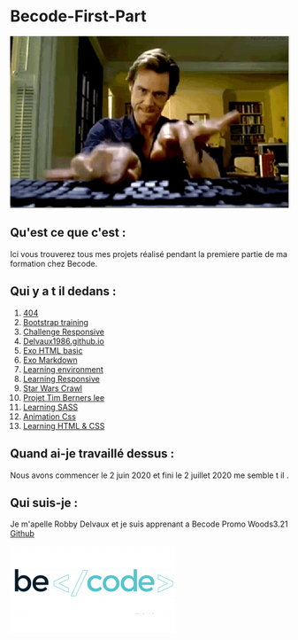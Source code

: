 # Becode-First-Part


![The Gif](/assets/gif.gif)




## Qu'est ce que c'est :
Ici vous trouverez tous mes projets réalisé pendant la premiere partie de ma formation chez Becode.

## Qui y a t il dedans :

1. [404](https://github.com/Delvaux1986/Becode-First-Part/tree/master/404)
2. [Bootstrap training](https://github.com/Delvaux1986/Becode-First-Part/tree/master/Bootstrap%20Train)
3. [Challenge Responsive](https://github.com/Delvaux1986/Becode-First-Part/tree/master/Challenge%20Responsive)
4. [Delvaux1986.github.io](https://github.com/Delvaux1986/Becode-First-Part/tree/master/Delvaux1986.github.io)
5. [Exo HTML basic](https://github.com/Delvaux1986/Becode-First-Part/tree/master/Exo%20Html%20Basic)
5. [Exo Markdown](https://github.com/Delvaux1986/Becode-First-Part/tree/master/Exo%20MarkDown)
6. [Learning environment](https://github.com/Delvaux1986/Becode-First-Part/tree/master/Learning%20Environment)
7. [Learning Responsive](https://github.com/Delvaux1986/Becode-First-Part/tree/master/Learning%20Responsive)
8. [Star Wars Crawl](https://github.com/Delvaux1986/Becode-First-Part/tree/master/Star%20Wars%20Crawl)
9. [Projet Tim Berners lee](https://github.com/Delvaux1986/Becode-First-Part/tree/master/Tim%20Berners%20Lee)
10. [Learning SASS](https://github.com/Delvaux1986/Becode-First-Part/tree/master/Turlututu.io)
11. [Animation Css](https://github.com/Delvaux1986/Becode-First-Part/tree/master/animation%20CSS)
12. [Learning HTML & CSS](https://github.com/Delvaux1986/Becode-First-Part/tree/master/progressive%20enhancement)

## Quand ai-je travaillé dessus :

Nous avons commencer le 2 juin 2020 et fini le 2 juillet 2020 me semble t il .

## Qui suis-je :

Je m'apelle Robby Delvaux et je suis apprenant a Becode Promo Woods3.21 
[Github](https://github.com/Delvaux1986)




![Becode](assets/becode.png)
